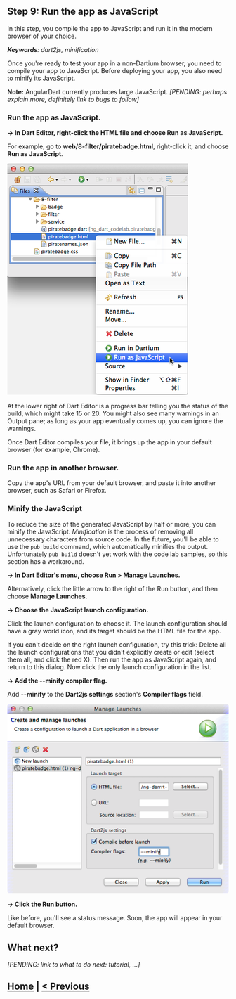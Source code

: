 ## Step 9: Run the app as JavaScript

In this step, you compile the app to JavaScript and
run it in the modern browser of your choice.

_**Keywords**: dart2js, minification_

Once you're ready to test your app in a non-Dartium browser,
you need to compile your app to JavaScript.
Before deploying your app, you also need to minify its JavaScript.

**Note:** AngularDart currently produces large JavaScript.
_[PENDING: perhaps explain more, definitely link to bugs to follow]_

### Run the app as JavaScript.

**&rarr; In Dart Editor, right-click the HTML file and choose Run as JavaScript.**

For example, go to **web/8-filter/piratebadge.html**,
right-click it, and choose **Run as JavaScript**.

![screenshot of Dart Editor](img/runAsJs.png)

At the lower right of Dart Editor is a progress bar
telling you the status of the build,
which might take 15 or 20.
You might also see many warnings in an Output pane;
as long as your app eventually comes up,
you can ignore the warnings.

Once Dart Editor compiles your file,
it brings up the app in your default browser
(for example, Chrome).


### Run the app in another browser.

Copy the app's URL from your default browser,
and paste it into another browser,
such as Safari or Firefox.

### Minify the JavaScript

To reduce the size of the generated JavaScript by half or more,
you can minify the JavaScript.
_Minification_ is the process of removing all unnecessary characters from source code.
In the future, you'll be able to use the `pub build` command,
which automatically minifies the output.
Unfortunately `pub build`
doesn't yet work with the code lab samples,
so this section has a workaround.

<b> &rarr; In Dart Editor's menu, choose Run > Manage Launches. </b>

Alternatively, click the little arrow to the right of the Run button,
and then choose **Manage Launches**.

<b> &rarr; Choose the JavaScript launch configuration. </b>

Click the launch configuration to choose it.
The launch configuration should have a gray world icon,
and its target should be the HTML file for the app.

If you can't decide on the right launch configuration,
try this trick:
Delete all the launch configurations
that you didn't explicitly create or edit
(select them all, and click the red X).
Then run the app as JavaScript again,
and return to this dialog.
Now click the only launch configuration in the list.

<b> &rarr; Add the --minify compiler flag. </b>

Add **--minify** to the **Dart2js settings** section's **Compiler flags** field.

![screenshot of Dart Editor's Manage Launches dialog](img/manageLaunches.png)

<b> &rarr; Click the Run button. </b>

Like before, you'll see a status message.
Soon, the app will appear in your default browser.


## What next?

_[PENDING: link to what to do next: tutorial, ...]_

## [Home](../README.md) | [< Previous](step-8.md)
